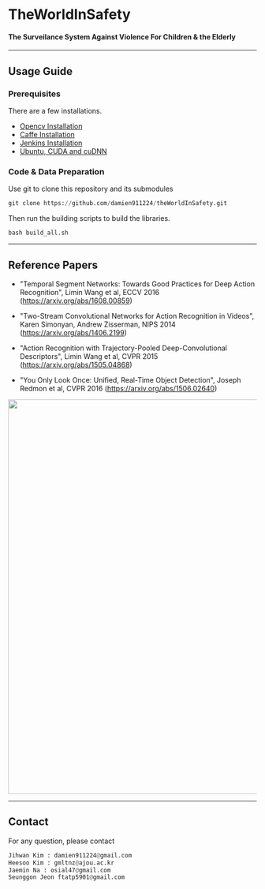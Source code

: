 # TheWorldInSafety
#### The Surveilance System Against Violence For Children & the Elderly
----
## Usage Guide

### Prerequisites
There are a few installations.
* [Opencv Installation](https://github.com/damien911224/theWorldInSafety/wiki/Opencv-Installation)
* [Caffe Installation](https://github.com/damien911224/theWorldInSafety/wiki/Caffe-Installation)
* [Jenkins Installation](https://github.com/damien911224/theWorldInSafety/wiki/Jenkins-Installation)
* [Ubuntu, CUDA and cuDNN](https://github.com/damien911224/theWorldInSafety/wiki/Ubuntu-16.04(64bit),-CUDA-8.0,-cuDNN-5.1-Install)

### Code & Data Preparation
Use git to clone this repository and its submodules
```python
git clone https://github.com/damien911224/theWorldInSafety.git
```
Then run the building scripts to build the libraries.
```python
bash build_all.sh
```


----
## Reference Papers
* "Temporal Segment Networks: Towards Good Practices for Deep Action Recognition", Limin Wang et al, ECCV 2016
(https://arxiv.org/abs/1608.00859)

* "Two-Stream Convolutional Networks for Action Recognition in Videos", Karen Simonyan, Andrew Zisserman, NIPS 2014
(https://arxiv.org/abs/1406.2199)

* "Action Recognition with Trajectory-Pooled Deep-Convolutional Descriptors", Limin Wang et al, CVPR 2015
(https://arxiv.org/abs/1505.04868)

* "You Only Look Once: Unified, Real-Time Object Detection", Joseph Redmon et al, CVPR 2016
(https://arxiv.org/abs/1506.02640)

<img src="https://user-images.githubusercontent.com/28569107/30427378-8e49bf7e-998a-11e7-9c13-6629586edb11.png" width="800">

----
## Contact
For any question, please contact
```python
Jihwan Kim : damien911224@gmail.com
Heesoo Kim : gmltnz@ajou.ac.kr
Jaemin Na : osial47@gmail.com
Seunggon Jeon ftatp5901@gmail.com
```
